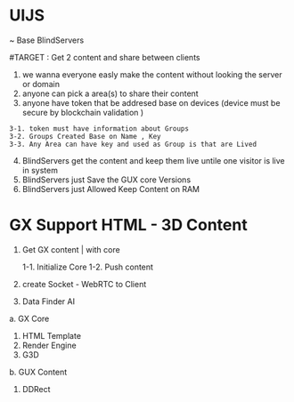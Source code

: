 # UIJS


~ Base  BlindServers

  
  
  #TARGET : Get 2 content and share between clients

  1. we wanna everyone easly make the content without looking the server or domain 
  2. anyone can pick a area(s) to share their content
  3. anyone have token that be addresed base on devices (device must be secure by blockchain validation )
    
    3-1. token must have information about Groups
    3-2. Groups Created Base on Name , Key
    3-3. Any Area can have key and used as Group is that are Lived 

  4. BlindServers get the content and keep them live untile one visitor is live in system
  5. BlindServers just Save the GUX core Versions 
  6. BlindServers just Allowed Keep Content on RAM 
  
 


 # GX Support HTML - 3D Content

  1. Get GX content | with core
     
     1-1. Initialize Core
     1-2. Push content  

  2. create Socket - WebRTC to Client
  3. Data Finder AI

a. GX Core

  1. HTML Template 
  2. Render Engine
  3. G3D

b. GUX Content

  1. DDRect
    

 